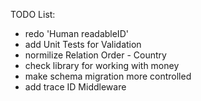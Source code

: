 TODO List:
- redo 'Human readableID'
- add Unit Tests for Validation
- normilize Relation Order - Country
- check library for working with money
- make schema migration more controlled
- add trace ID Middleware 